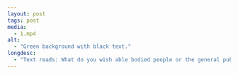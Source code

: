 ```yaml
---
layout: post
tags: post
media:
  - 1.mp4
alt:
  - "Green background with black text."
longdesc:
  - "Text reads: What do you wish able bodied people or the general public would understand about your experience as a chronically ill and disabled person during the pandemic? *BIG sigh* I know it’s difficult being on lockdown. I’ve been doing it for a few years now. Please remember that, while it may be hard there is an enormous amount of support for you out there now. Support I’ve never had before. I would love for able-bodied people and the general public to understand that for some of us - what you’re experiencing right now - there is no end-date, and this started a long time ago. The pandemic will end, but the experiences of disabled and chronically ill people will not. And our difficulties will not. Please, don’t forget about the crips on the other side of the pandemic."
---
```

